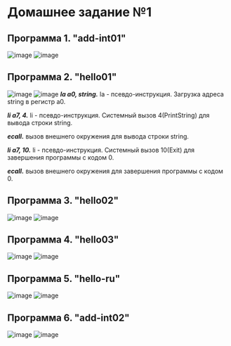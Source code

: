 # Домашнее задание №1

## Программа 1. "add-int01"
![image](https://github.com/flowykk/ABC/assets/71427624/2f160fed-1ed6-4175-8032-8b12390c47c0)
![image](https://github.com/flowykk/ABC/assets/71427624/a1b7d3be-36bd-4e4c-a8e4-16490fb3f37e)

## Программа 2. "hello01"
![image](https://github.com/flowykk/ABC/assets/71427624/677b114a-2184-4c0b-ad3e-9558c4931f11)
![image](https://github.com/flowykk/ABC/assets/71427624/33506770-1891-4047-be7f-98872b8e9d88)
***la a0, string.*** la - псевдо-инструкция. Загрузка адреса string в регистр a0.

***li a7, 4.*** li - псевдо-инструкция. Системный вызов 4(PrintString) для вывода строки string.

***ecall.*** вызов внешнего окружения для вывода строки string.

***li a7, 10.*** li - псевдо-инструкция. Системный вызов 10(Exit) для завершения программы с кодом 0.

***ecall.*** вызов внешнего окружения для завершения программы с кодом 0.

## Программа 3. "hello02"
![image](https://github.com/flowykk/ABC/assets/71427624/5a07f6d5-1cab-4c60-9f89-36d659e85da0)
![image](https://github.com/flowykk/ABC/assets/71427624/807c6d8c-326c-4326-8011-c4f2e50148d7)

## Программа 4. "hello03"
![image](https://github.com/flowykk/ABC/assets/71427624/1c13be6e-06a2-400b-861a-9c0668df8d09)
![image](https://github.com/flowykk/ABC/assets/71427624/885eac38-5ff4-4d5f-9f3d-b065e5926448)

## Программа 5. "hello-ru"
![image](https://github.com/flowykk/ABC/assets/71427624/2662cef3-52ed-4e0f-aa77-dd3a05cc3f07)
![image](https://github.com/flowykk/ABC/assets/71427624/f765af4f-1a74-4cb8-b522-8ca0ab7a1fae)

## Программа 6. "add-int02"
![image](https://github.com/flowykk/ABC/assets/71427624/1e8cb959-eecb-4ca8-aa5c-e1d1f232231f)
![image](https://github.com/flowykk/ABC/assets/71427624/87e16e39-6ab9-405e-bcfb-9dc953cb533e)
